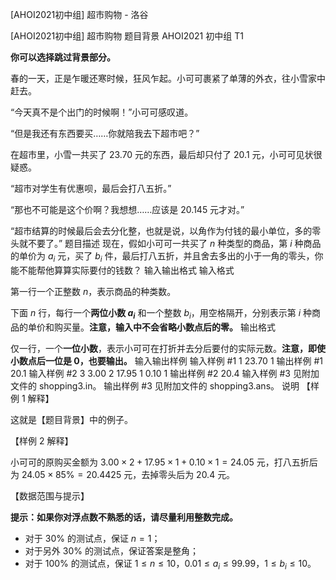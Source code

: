 



[AHOI2021初中组] 超市购物 - 洛谷














[AHOI2021初中组] 超市购物
题目背景
AHOI2021 初中组 T1

**你可以选择跳过背景部分。**

春的一天，正是乍暖还寒时候，狂风乍起。小可可裹紧了单薄的外衣，往小雪家中赶去。

“今天真不是个出门的时候啊！”小可可感叹道。

“但是我还有东西要买……你就陪我去下超市吧？”

在超市里，小雪一共买了 23.70 元的东西，最后却只付了 20.1 元，小可可见状很疑惑。

“超市对学生有优惠呗，最后会打八五折。”

“那也不可能是这个价啊？我想想……应该是 20.145 元才对。”

“超市结算的时候最后会去分化整，也就是说，以角作为付钱的最小单位，多的零头就不要了。”
题目描述
现在，假如小可可一共买了 $n$ 种类型的商品，第 $i$ 种商品的单价为 $a_i$ 元，买了 $b_i$ 件，最后打八五折，并且舍去多出的小于一角的零头，你能不能帮他算算实际要付的钱数？
输入输出格式
输入格式

第一行一个正整数 $n$，表示商品的种类数。

下面 $n$ 行，每行一个**两位小数 $a_i$** 和一个整数 $b_i$，用空格隔开，分别表示第 $i$ 种商品的单价和购买量。**注意，输入中不会省略小数点后的零。**
输出格式

仅一行，一个**一位小数**，表示小可可在打折并去分后要付的实际元数。**注意，即使小数点后一位是 0，也要输出。**
输入输出样例
输入样例 #1
1
23.70 1
输出样例 #1
20.1
输入样例 #2
3
3.00 2
17.95 1
0.10 1
输出样例 #2
20.4
输入样例 #3
见附加文件的 shopping3.in。
输出样例 #3
见附加文件的 shopping3.ans。
说明
【样例 1 解释】

这就是【题目背景】中的例子。

【样例 2 解释】

小可可的原购买金额为 $3.00 \times 2 + 17.95 \times 1 + 0.10 \times 1 = 24.05$ 元，打八五折后为 $24.05 \times 85\% = 20.4425$ 元，去掉零头后为 $20.4$ 元。

【数据范围与提示】

**提示：如果你对浮点数不熟悉的话，请尽量利用整数完成。**

- 对于 $30\%$ 的测试点，保证 $n=1$；
- 对于另外 $30\%$ 的测试点，保证答案是整角；
- 对于 $100\%$ 的测试点，保证 $1 \le n \le 10$，$0.01 \le a_i \le 99.99$，$1 \le b_i \le 10$。






